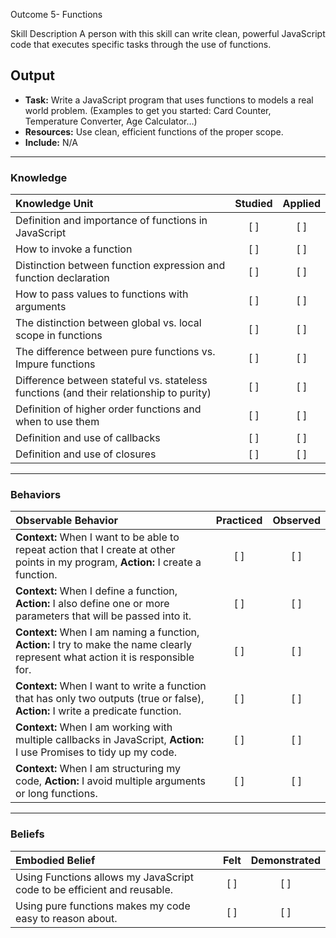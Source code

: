 Outcome 5- Functions

Skill Description
A person with this skill can write clean, powerful JavaScript code that executes specific tasks through the use of functions. 

## Output 
- **Task:** Write a JavaScript program that uses functions to models a real world problem. (Examples to get you started: Card Counter, Temperature Converter, Age Calculator…)
- **Resources:** Use clean, efficient functions of the proper scope. 
- **Include:** N/A

-------

### Knowledge

| Knowledge Unit   |      Studied      | Applied |
|:-------------|:------------------:|:--------:|
| Definition and importance of functions in JavaScript | [ ] | [ ] | 
| How to invoke a function | [ ] | [ ] | 
| Distinction between function expression and function declaration | [ ] | [ ] | 
| How to pass values to functions with arguments | [ ] | [ ] | 
| The distinction between global vs. local scope in functions | [ ] | [ ] |
| The difference between pure functions vs. Impure functions | [ ] | [ ] |
| Difference between stateful vs. stateless functions (and their relationship to purity) | [ ] | [ ] |
| Definition of higher order functions and when to use them | [ ] | [ ] |
| Definition and use of callbacks | [ ] | [ ] |
| Definition and use of closures | [ ] | [ ] |


-------

### Behaviors

| Observable Behavior   |      Practiced      | Observed |
|:-------------|:------------------:|:--------:|
| **Context:** When I want to be able to repeat action that I create at other points in my program, **Action:** I create a function. | [ ] | [ ] | 
| **Context:** When I define a function, **Action:** I also define one or more parameters that will be passed into it. | [ ] | [ ] | 
| **Context:** When I am naming a function, **Action:** I try to make the name clearly represent what action it is responsible for. | [ ] | [ ] |  
| **Context:** When I want to write a function that has only two outputs (true or false), **Action:** I write a predicate function. | [ ] | [ ] |  
| **Context:** When I am working with multiple callbacks in JavaScript, **Action:** I use Promises to tidy up my code. | [ ] | [ ] |  
| **Context:** When I am structuring my code, **Action:** I avoid multiple arguments or long functions. |   [ ]   |   [ ] |

-------

### Beliefs

| Embodied Belief   |      Felt      | Demonstrated |
|:-------------|:------------------:|:--------:|
| Using Functions allows my JavaScript code to be efficient and reusable. |   [ ]   |   [ ] |
| Using pure functions makes my code easy to reason about. |   [ ]   |   [ ] |

